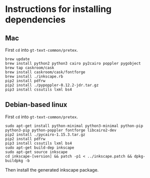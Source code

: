 
# Instructions for installing dependencies

## Mac

First `cd` into `gt-text-common/pretex`.

```
brew update
brew install python2 python3 cairo py2cairo poppler pygobject
brew tap caskroom/cask
brew install caskroom/cask/fontforge
brew install ./inkscape.rb
pip2 install pdfrw
pip2 install ./pypoppler-0.12.2-jdr.tar.gz
pip3 install cssutils lxml bs4
```

## Debian-based linux

First `cd` into `gt-text-common/pretex`.

```
sudo apt-get install python-minimal python3-minimal python-pip python3-pip python-poppler fontforge libcairo2-dev
pip2 install ./pycairo-1.15.3.tar.gz
pip2 install pdfrw
pip3 install cssutils lxml bs4
sudo apt-get build-dep inkscape
sudo apt-get source inkscape
cd inkscape-[version] && patch -p1 < ../inkscape.patch && dpkg-buildpkg -b
```

Then install the generated inkscape package.

